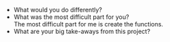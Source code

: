 - What would you do differently?  
- What was the most difficult part for you?  
  The most difficult part for me is create the functions.  
- What are your big take-aways from this project?  
